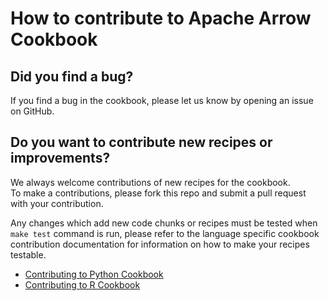 # How to contribute to Apache Arrow Cookbook

## Did you find a bug?

If you find a bug in the cookbook, please let us know by opening an issue on GitHub.

## Do you want to contribute new recipes or improvements?

We always welcome contributions of new recipes for the cookbook.  
To make a contributions, please fork this repo and submit a pull request with your contribution.

Any changes which add new code chunks or recipes must be tested when `make test` command is run,
please refer to the language specific cookbook contribution documentation for information on how
to make your recipes testable.

 * [Contributing to Python Cookbook](python/CONTRIBUTING.rst)
 * [Contributing to R Cookbook](r/CONTRIBUTING.md)

